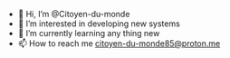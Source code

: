- 👋 Hi, I’m @Citoyen-du-monde
- 👀 I’m interested in developing new systems
- 🌱 I’m currently learning any thing new
- 📫 How to reach me citoyen-du-monde85@proton.me

<!---
Citoyen-du-monde/Citoyen-du-monde is a ✨ special ✨ repository because its `README.md` (this file) appears on your GitHub profile.
You can click the Preview link to take a look at your changes.
--->
